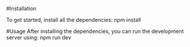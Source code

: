 #Installation

To get started, install all the dependencies:
npm install

#Usage
After installing the dependencies, you can run the development server using:
npm run dev


